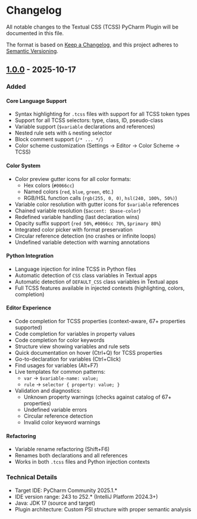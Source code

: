 # Changelog

All notable changes to the Textual CSS (TCSS) PyCharm Plugin will be documented in this file.

The format is based on [Keep a Changelog](https://keepachangelog.com/en/1.0.0/),
and this project adheres to [Semantic Versioning](https://semver.org/spec/v2.0.0.html).

## [1.0.0] - 2025-10-17

### Added

#### Core Language Support
- Syntax highlighting for `.tcss` files with support for all TCSS token types
- Support for all TCSS selectors: type, class, ID, pseudo-class
- Variable support (`$variable` declarations and references)
- Nested rule sets with `&` nesting selector
- Block comment support (`/* ... */`)
- Color scheme customization (Settings → Editor → Color Scheme → TCSS)

#### Color System
- Color preview gutter icons for all color formats:
  - Hex colors (`#0066cc`)
  - Named colors (`red`, `blue`, `green`, etc.)
  - RGB/HSL function calls (`rgb(255, 0, 0)`, `hsl(240, 100%, 50%)`)
- Variable color resolution with gutter icons for `$variable` references
- Chained variable resolution (`$accent: $base-color`)
- Redefined variable handling (last declaration wins)
- Opacity suffix support (`red 50%`, `#0066cc 70%`, `$primary 80%`)
- Integrated color picker with format preservation
- Circular reference detection (no crashes or infinite loops)
- Undefined variable detection with warning annotations

#### Python Integration
- Language injection for inline TCSS in Python files
- Automatic detection of `CSS` class variables in Textual apps
- Automatic detection of `DEFAULT_CSS` class variables in Textual apps
- Full TCSS features available in injected contexts (highlighting, colors, completion)

#### Editor Experience
- Code completion for TCSS properties (context-aware, 67+ properties supported)
- Code completion for variables in property values
- Code completion for color keywords
- Structure view showing variables and rule sets
- Quick documentation on hover (Ctrl+Q) for TCSS properties
- Go-to-declaration for variables (Ctrl+Click)
- Find usages for variables (Alt+F7)
- Live templates for common patterns:
  - `var` → `$variable-name: value;`
  - `rule` → `selector { property: value; }`
- Validation and diagnostics:
  - Unknown property warnings (checks against catalog of 67+ properties)
  - Undefined variable errors
  - Circular reference detection
  - Invalid color keyword warnings

#### Refactoring
- Variable rename refactoring (Shift+F6)
- Renames both declarations and all references
- Works in both `.tcss` files and Python injection contexts

### Technical Details
- Target IDE: PyCharm Community 2025.1.*
- IDE version range: 243 to 252.* (IntelliJ Platform 2024.3+)
- Java: JDK 17 (source and target)
- Plugin architecture: Custom PSI structure with proper semantic analysis

[1.0.0]: https://github.com/mrsaraiva/pytcss/releases/tag/v1.0.0
